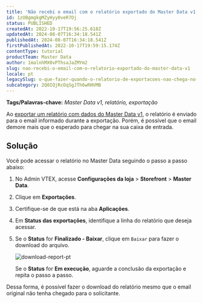 ```yaml
---
title: 'Não recebi o email com o relatório exportado do Master Data v1'
id: 1zUBgmgkgMZyHyy0veR7Oj
status: PUBLISHED
createdAt: 2022-10-17T19:56:25.618Z
updatedAt: 2024-08-07T16:34:18.541Z
publishedAt: 2024-08-07T16:34:18.541Z
firstPublishedAt: 2022-10-17T19:59:15.174Z
contentType: tutorial
productTeam: Master Data
author: 1malnhMX0vPThsaJaZMYm2
slug: nao-recebi-o-email-com-o-relatorio-exportado-do-master-data-v1
locale: pt
legacySlug: o-que-fazer-quando-o-relatorio-de-exportacoes-nao-chega-no-email
subcategory: 2Q0IQjRcOqSgJTh6wRHVMB
---
```


**Tags/Palavras-chave:** *Master Data v1, relatório, exportação*

Ao [exportar um relatório com dados do Master Data v1](https://help.vtex.com/pt/tutorial/exportando-dados--tutorials_1125), o relatório é enviado para o email informado durante a exportação. Porém, é possível que o email demore mais que o esperado para chegar na sua caixa de entrada.

## Solução

Você pode acessar o relatório no Master Data seguindo o passo a passo abaixo:

1. No Admin VTEX, acesse **Configurações da loja** > **Storefront** > **Master Data**.
2. Clique em **Exportações**.
3. Certifique-se de que está na aba **Aplicações**.
4. Em **Status das exportações**, identifique a linha do relatório que deseja acessar.
5. Se o **Status** for **Finalizado - Baixar**, clique em `Baixar` para fazer o download do arquivo.

    ![download-report-pt](//images.ctfassets.net/alneenqid6w5/5fL8dTuacGUYYFfhwx8eSh/4bc2ebaf956d849d28b0d2123020bcc9/download-report-pt.png)

    Se o **Status** for **Em execução**, aguarde a conclusão da exportação e repita o passo a passo.

Dessa forma, é possível fazer o download do relatório mesmo que o email original não tenha chegado para o solicitante.
